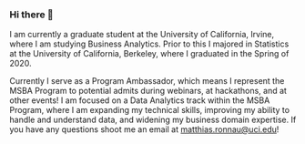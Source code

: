 ### Hi there 👋

I am currently a graduate student at the University of California, Irvine, where I am studying Business Analytics. Prior to this I majored in Statistics at the University of California, Berkeley, where I graduated in the Spring of 2020.

Currently I serve as a Program Ambassador, which means I represent the MSBA Program to potential admits during webinars, at hackathons, and at other events! I am focused on a Data Analytics track within the MSBA Program, where I am expanding my technical skills, improving my ability to handle and understand data, and widening my business domain expertise. If you have any questions shoot me an email at matthias.ronnau@uci.edu!

<!--
**matthiasronnau/matthiasronnau** is a ✨ _special_ ✨ repository because its `README.md` (this file) appears on your GitHub profile.

Here are some ideas to get you started:

- 🔭 I’m currently working on ...
- 🌱 I’m currently learning ...
- 👯 I’m looking to collaborate on ...
- 🤔 I’m looking for help with ...
- 💬 Ask me about ...
- 📫 How to reach me: ...
- ⚡ Fun fact: ...
-->
